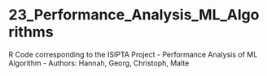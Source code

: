 # 23_Performance_Analysis_ML_Algorithms
R Code corresponding to the ISIPTA Project - Performance Analysis of ML Algorithm - Authors: Hannah, Georg, Christoph, Malte
